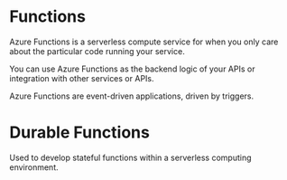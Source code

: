 # Functions

Azure Functions is a serverless compute service for when you only care about the particular code running your service.

You can use Azure Functions as the backend logic of your APIs or integration with other services or APIs.

Azure Functions are event-driven applications, driven by triggers.

# Durable Functions

Used to develop stateful functions within a serverless computing environment. 